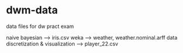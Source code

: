 # dwm-data
data files for dw pract exam

naive bayesian --> iris.csv
weka --> weather, weather.nominal.arff
data discretization & visualization --> player_22.csv 
